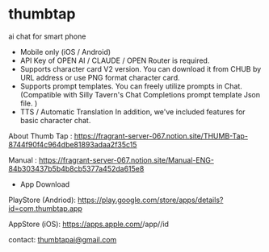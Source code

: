 # thumbtap
ai chat for smart phone

- Mobile only (iOS / Android)
- API Key of OPEN AI / CLAUDE / OPEN Router is required.
- Supports character card V2 version. You can download it from CHUB by URL address or use PNG format character card.
- Supports prompt templates. You can freely utilize prompts in Chat. (Compatible with Silly Tavern's Chat Completions prompt template Json file. )
- TTS / Automatic Translation
In addition, we've included features for basic character chat. 

About Thumb Tap : https://fragrant-server-067.notion.site/THUMB-Tap-8744f90f4c964dbe81893adaa2f35c15 

Manual : https://fragrant-server-067.notion.site/Manual-ENG-84b303437b5b4b8cb5377a452da615e8

- App Download

PlayStore (Andriod): https://play.google.com/store/apps/details?id=com.thumbtap.app

AppStore (iOS): https://apps.apple.com/<country>/app/<app-name>/id<app-ID>

contact: thumbtapai@gmail.com 
